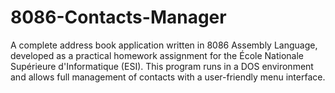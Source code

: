 # 8086-Contacts-Manager
A complete address book application written in 8086 Assembly Language, developed as a practical homework assignment for the École Nationale Supérieure d'Informatique (ESI). This program runs in a DOS environment and allows full management of contacts with a user-friendly menu interface.

